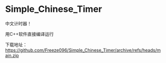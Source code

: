 # Simple_Chinese_Timer
中文计时器！

用C++软件直接编译运行

下载地址：https://github.com/Freeze096/Simple_Chinese_Timer/archive/refs/heads/main.zip
